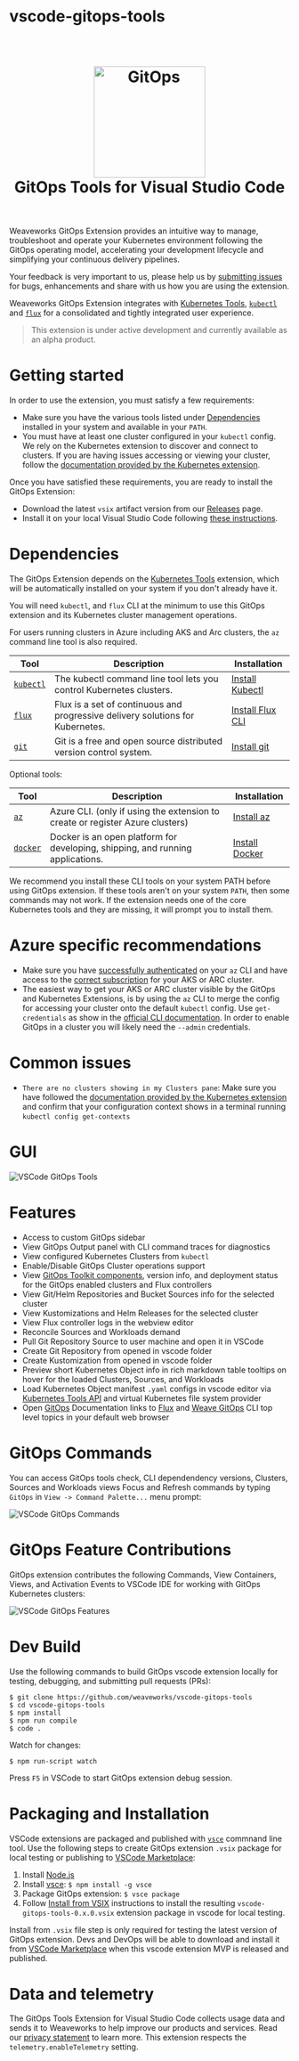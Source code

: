 # vscode-gitops-tools

<h1 align="center">
  <br />
    <img src="resources/icons/gitops-logo.png" alt="GitOps" width="200" />
  <br />
  GitOps Tools for Visual Studio Code
  <br />
  <br />
</h1>

Weaveworks GitOps Extension provides an intuitive way to manage, troubleshoot and operate your Kubernetes environment following the GitOps operating model, accelerating your development lifecycle and simplifying your continuous delivery pipelines.

Your feedback is very important to us, please help us by [submitting issues](https://github.com/weaveworks/vscode-gitops-tools/issues) for bugs, enhancements and share with us how you are using the extension.

Weaveworks GitOps Extension integrates with [Kubernetes Tools](https://marketplace.visualstudio.com/items?itemName=ms-kubernetes-tools.vscode-kubernetes-tools), [`kubectl`](https://kubernetes.io/docs/reference/kubectl/overview/) and [`flux`](https://fluxcd.io/) for a consolidated and tightly integrated user experience.

> This extension is under active development and currently available as an alpha product.

# Getting started

In order to use the extension, you must satisfy a few requirements:

- Make sure you have the various tools listed under [Dependencies](#dependencies) installed in your system and available in your `PATH`.
- You must have at least one cluster configured in your `kubectl` config. We rely on the Kubernetes extension to discover and connect to clusters. If you are having issues accessing or viewing your cluster, follow the [documentation provided by the Kubernetes extension](https://github.com/Azure/vscode-kubernetes-tools#working-with-kubeconfigs).

Once you have satisfied these requirements, you are ready to install the GitOps Extension:

- Download the latest `vsix` artifact version from our [Releases](https://github.com/weaveworks/vscode-gitops-tools/releases) page.
- Install it on your local Visual Studio Code following [these instructions](https://code.visualstudio.com/docs/editor/extension-marketplace#_install-from-a-vsix).


# Dependencies

The GitOps Extension depends on the [Kubernetes Tools](https://marketplace.visualstudio.com/items?itemName=ms-kubernetes-tools.vscode-kubernetes-tools) extension, which will be automatically installed on your system if you don't already have it.

You will need `kubectl`, and `flux` CLI at the minimum to use this GitOps extension and its Kubernetes cluster management operations.

For users running clusters in Azure including AKS and Arc clusters, the `az` command line tool is also required.

Tool | Description | Installation
--- | --- | ---
[`kubectl`](https://kubernetes.io/docs/reference/kubectl/overview/) | The kubectl command line tool lets you control Kubernetes clusters.  | [Install Kubectl](https://kubectl.docs.kubernetes.io/installation/kubectl/)
[`flux`](https://fluxcd.io) | Flux is a set of continuous and progressive delivery solutions for Kubernetes. | [Install Flux CLI](https://fluxcd.io/docs/installation/#install-the-flux-cli)
[`git`](https://git-scm.com) | Git is a free and open source distributed version control system. | [Install git](https://git-scm.com/downloads)

Optional tools:

Tool | Description | Installation
--- | --- | ---
[`az`](https://docs.microsoft.com/en-us/cli/azure/) | Azure CLI. (only if using the extension to create or register Azure clusters) | [Install az](https://docs.microsoft.com/en-us/cli/azure/install-azure-cli)
[`docker`](https://www.docker.com) | Docker is an open platform for developing, shipping, and running applications. | [Install Docker](https://docs.docker.com/get-docker/)


We recommend you install these CLI tools on your system PATH before using GitOps extension. If these tools aren't on your system `PATH`, then some commands may not work. If the extension needs one of the core Kubernetes tools and they are missing, it will prompt you to install them.

# Azure specific recommendations

- Make sure you have [successfully authenticated](https://docs.microsoft.com/en-us/cli/azure/authenticate-azure-cli) on your `az` CLI and have access to the [correct subscription](https://docs.microsoft.com/en-us/cli/azure/account?view=azure-cli-latest#az_account_set) for your AKS or ARC cluster.
- The easiest way to get your AKS or ARC cluster visible by the GitOps and Kubernetes Extensions, is by using the `az` CLI to merge the config for accessing your cluster onto the default `kubectl` config. Use `get-credentials` as show in the [official CLI documentation](https://docs.microsoft.com/en-us/cli/azure/aks?view=azure-cli-latest#az_aks_get_credentials). In order to enable GitOps in a cluster you will likely need the `--admin` credentials.

# Common issues

- `There are no clusters showing in my Clusters pane`: Make sure you have followed the [documentation provided by the Kubernetes extension](https://github.com/Azure/vscode-kubernetes-tools#working-with-kubeconfigs) and confirm that your configuration context shows in a terminal running `kubectl config get-contexts`


# GUI

![VSCode GitOps Tools](docs/images/vscode-gitops-tools.png)

# Features

- Access to custom GitOps sidebar
- View GitOps Output panel with CLI command traces for diagnostics
- View configured Kubernetes Clusters from `kubectl`
- Enable/Disable GitOps Cluster operations support
- View [GitOps Toolkit components](https://fluxcd.io/docs/components/), version info, and deployment status for the GitOps enabled clusters and Flux controllers
- View Git/Helm Repositories and Bucket Sources info for the selected cluster
- View Kustomizations and Helm Releases for the selected cluster
- View Flux controller logs in the webview editor
- Reconcile Sources and Workloads demand
- Pull Git Repository Source to user machine and open it in VSCode
- Create Git Repository from opened in vscode folder
- Create Kustomization from opened in vscode folder
- Preview short Kubernetes Object info in rich markdown table tooltips on hover for the loaded Clusters, Sources, and Workloads
- Load Kubernetes Object manifest `.yaml` configs in vscode editor via [Kubernetes Tools API](https://github.com/Azure/vscode-kubernetes-tools-api) and virtual Kubernetes file system provider
- Open [GitOps](https://www.weave.works/technologies/gitops/) Documentation links to [Flux](https://fluxcd.io/) and [Weave GitOps](https://www.weave.works/product/gitops-core/) CLI top level topics in your default web browser

# GitOps Commands

You can access GitOps tools check, CLI dependendency versions, Clusters, Sources and Workloads views Focus and Refresh commands by typing `GitOps` in `View -> Command Palette...` menu prompt:

![VSCode GitOps Commands](docs/images/vscode-gitops-commands.png)

# GitOps Feature Contributions

GitOps extension contributes the following Commands, View Containers, Views, and Activation Events to VSCode IDE for working with GitOps Kubernetes clusters:

![VSCode GitOps Features](docs/images/vscode-gitops-features.png)

# Dev Build

Use the following commands to build GitOps vscode extension locally for testing, debugging, and submitting pull requests (PRs):

```
$ git clone https://github.com/weaveworks/vscode-gitops-tools
$ cd vscode-gitops-tools
$ npm install
$ npm run compile
$ code .
```

Watch for changes:

```
$ npm run-script watch
```

Press `F5` in VSCode to start GitOps extension debug session.

# Packaging and Installation

VSCode extensions are packaged and published with [`vsce`](https://code.visualstudio.com/api/working-with-extensions/publishing-extension) commnand line tool. Use the following steps to create GitOps extension `.vsix` package for local testing or publishing to [VSCode Marketplace](https://marketplace.visualstudio.com/vscode):

1. Install [Node.js](https://nodejs.org)
2. Install [vsce](https://github.com/microsoft/vscode-vsce): ```$ npm install -g vsce```
3. Package GitOps extension: ```$ vsce package```
4. Follow [Install from VSIX](https://code.visualstudio.com/docs/editor/extension-marketplace#_install-from-a-vsix) instructions to install the resulting `vscode-gitops-tools-0.x.0.vsix` extension package in vscode for local testing.

Install from `.vsix` file step is only required for testing the latest version of GitOps extension. Devs and DevOps will be able to download and install it from [VSCode Marketplace](https://marketplace.visualstudio.com/search?term=gitops&target=VSCode) when this vscode extension MVP is released and published.

# Data and telemetry

The GitOps Tools Extension for Visual Studio Code collects usage data and sends it to Weaveworks to help improve our products and services. Read our [privacy statement](https://www.weave.works/weaveworks-privacy-policy/) to learn more. This extension respects the `telemetry.enableTelemetry` setting.
